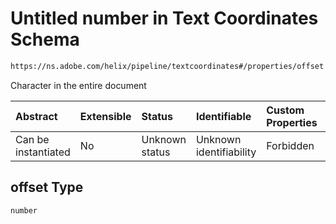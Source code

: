 # Untitled number in Text Coordinates Schema

```txt
https://ns.adobe.com/helix/pipeline/textcoordinates#/properties/offset
```

Character in the entire document

| Abstract            | Extensible | Status         | Identifiable            | Custom Properties | Additional Properties | Access Restrictions | Defined In                                                                         |
| :------------------ | :--------- | :------------- | :---------------------- | :---------------- | :-------------------- | :------------------ | :--------------------------------------------------------------------------------- |
| Can be instantiated | No         | Unknown status | Unknown identifiability | Forbidden         | Allowed               | none                | [textcoordinates.schema.json*](textcoordinates.schema.json "open original schema") |

## offset Type

`number`

